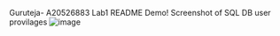 Guruteja- A20526883
Lab1 README Demo!
Screenshot of SQL DB user provilages
![image](https://github.com/Kanderi-guruteja/gkanderi.github.io/assets/105558277/2d16cd9e-a4dd-42c4-b013-2aba1cb0282a)
